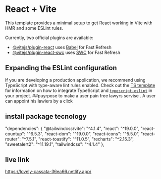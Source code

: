 # React + Vite

This template provides a minimal setup to get React working in Vite with HMR and some ESLint rules.

Currently, two official plugins are available:

- [@vitejs/plugin-react](https://github.com/vitejs/vite-plugin-react/blob/main/packages/plugin-react) uses [Babel](https://babeljs.io/) for Fast Refresh
- [@vitejs/plugin-react-swc](https://github.com/vitejs/vite-plugin-react/blob/main/packages/plugin-react-swc) uses [SWC](https://swc.rs/) for Fast Refresh

## Expanding the ESLint configuration

If you are developing a production application, we recommend using TypeScript with type-aware lint rules enabled. Check out the [TS template](https://github.com/vitejs/vite/tree/main/packages/create-vite/template-react-ts) for information on how to integrate TypeScript and [`typescript-eslint`](https://typescript-eslint.io) in your project.
##puyrpose 
to make a user pain free lawyrs servise . A user can appoint his lawiers by a click 
## install package  tecnology 
  



  "dependencies": {
    "@tailwindcss/vite": "^4.1.4",
    "react": "^19.0.0",
    "react-countup": "^6.5.3",
    "react-dom": "^19.0.0",
    "react-icons": "^5.5.0",
    "react-router": "^7.5.1",
    "react-toastify": "^11.0.5",
    "recharts": "^2.15.3",
    "sweetalert2": "^11.19.1",
    "tailwindcss": "^4.1.4"
  },
  ## live link 
  https://lovely-cassata-36ea66.netlify.app/
 
